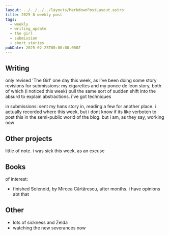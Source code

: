 ```yaml
---
layout: ../../../../layouts/MarkdownPostLayout.astro
title: 2025-8 weekly post
tags:
  - weekly
  - writing_update
  - the girl
  - submission
  - short stories
pubDate: 2025-02-25T00:00:00.000Z
---
```

## Writing
only revised 'The Girl' one day this week, as I've been doing some story revisions for submissions: my cigarettes and my ponce de leon story, both of which (i noticed this week) pull the same sort of sudden shift into the absurd to explain abstractions. i've got techniques

in submissions: sent my hans story in, reading a few for another place. i actually recorded where this week, but i dont know if its like verboten to post this in the semi-public world of the blog. but i am, as they say, working now

## Other projects
little of note. i was sick this week, as an excuse

## Books
of interest:
- finished Solenoid, by Mircea Cărtărescu, after months. i have opinions abt that

## Other
- lots of sickness and Zelda
- watching the new severances now
